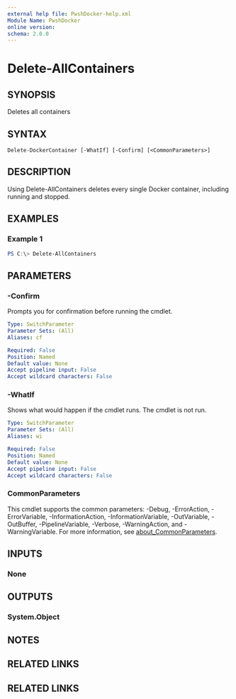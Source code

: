 ```yaml
---
external help file: PwshDocker-help.xml
Module Name: PwshDocker
online version:
schema: 2.0.0
---
```


# Delete-AllContainers

## SYNOPSIS
Deletes all containers

## SYNTAX

```
Delete-DockerContainer [-WhatIf] [-Confirm] [<CommonParameters>]
```

## DESCRIPTION
Using Delete-AllContainers deletes every single Docker container, including running and stopped.

## EXAMPLES

### Example 1
```powershell
PS C:\> Delete-AllContainers
```

## PARAMETERS

### -Confirm
Prompts you for confirmation before running the cmdlet.

```yaml
Type: SwitchParameter
Parameter Sets: (All)
Aliases: cf

Required: False
Position: Named
Default value: None
Accept pipeline input: False
Accept wildcard characters: False
```

### -WhatIf
Shows what would happen if the cmdlet runs.
The cmdlet is not run.

```yaml
Type: SwitchParameter
Parameter Sets: (All)
Aliases: wi

Required: False
Position: Named
Default value: None
Accept pipeline input: False
Accept wildcard characters: False
```

### CommonParameters
This cmdlet supports the common parameters: -Debug, -ErrorAction, -ErrorVariable, -InformationAction, -InformationVariable, -OutVariable, -OutBuffer, -PipelineVariable, -Verbose, -WarningAction, and -WarningVariable. For more information, see [about_CommonParameters](http://go.microsoft.com/fwlink/?LinkID=113216).

## INPUTS

### None

## OUTPUTS

### System.Object
## NOTES

## RELATED LINKS

## RELATED LINKS